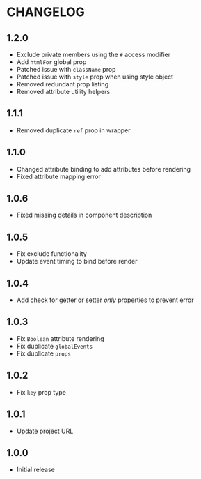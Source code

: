 # CHANGELOG

## 1.2.0

- Exclude private members using the `#` access modifier
- Add `htmlFor` global prop
- Patched issue with `className` prop
- Patched issue with `style` prop when using style object
- Removed redundant prop listing
- Removed attribute utility helpers


## 1.1.1

- Removed duplicate `ref` prop in wrapper

## 1.1.0

- Changed attribute binding to add attributes before rendering
- Fixed attribute mapping error

## 1.0.6

- Fixed missing details in component description

## 1.0.5

- Fix exclude functionality
- Update event timing to bind before render

## 1.0.4

- Add check for getter or setter _only_ properties to prevent error

## 1.0.3

- Fix `Boolean` attribute rendering
- Fix duplicate `globalEvents`
- Fix duplicate `props`

## 1.0.2

- Fix `key` prop type

## 1.0.1

- Update project URL

## 1.0.0

- Initial release